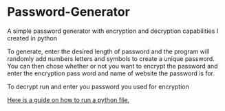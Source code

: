 # Password-Generator
A simple password generator with encryption and decryption capabilities I created in python

To generate, enter the desired length of password and the program will randomly add numbers letters and symbols to create a unique password.
You can then chose whether or not you want to encrypt the password and enter the encryption pass word and name of website the password is for.

To decrypt run and enter you password you used for encryption

[Here is a guide on how to run a python file.](https://www.tutorialspoint.com/how-to-run-python-program)
